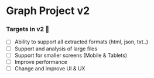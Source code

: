 <h1>Graph Project v2</h1>

### Targets in v2 🎯

- [ ] Ability to support all extracted formats (html, json, txt..)
- [ ] Support and analysis of large files
- [ ] Support for smaller screens (Mobile & Tablets)
- [ ] Improve performance
- [ ] Change and improve UI & UX